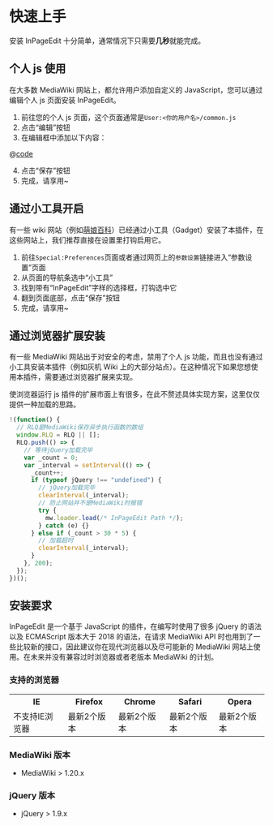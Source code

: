 # 快速上手

安装 InPageEdit 十分简单，通常情况下只需要**几秒**就能完成。

## 个人 js 使用

在大多数 MediaWiki 网站上，都允许用户添加自定义的 JavaScript，您可以通过编辑个人 js 页面安装 InPageEdit。

1. 前往您的个人 js 页面，这个页面通常是`User:<你的用户名>/common.js`
2. 点击“编辑”按钮
3. 在编辑框中添加以下内容：

@[code](@src/.vuepress/components/install.js)

4. 点击“保存”按钮
5. 完成，请享用~

## 通过小工具开启

有一些 wiki 网站（例如[萌娘百科](https://zh.moegirl.org.cn/Special:%E5%8F%82%E6%95%B0%E8%AE%BE%E7%BD%AE#mw-prefsection-gadgets)）已经通过小工具（Gadget）安装了本插件，在这些网站上，我们推荐直接在设置里打钩启用它。

1. 前往`Special:Preferences`页面或者通过网页上的`参数设置`链接进入“参数设置”页面
2. 从页面的导航条选中“小工具”
3. 找到带有“InPageEdit”字样的选择框，打钩选中它
4. 翻到页面底部，点击“保存”按钮
5. 完成，请享用~

## 通过浏览器扩展安装

有一些 MediaWiki 网站出于对安全的考虑，禁用了个人 js 功能，而且也没有通过小工具安装本插件（例如灰机 Wiki 上的大部分站点）。在这种情况下如果您想使用本插件，需要通过浏览器扩展来实现。

使浏览器运行 js 插件的扩展市面上有很多，在此不赘述具体实现方案，这里仅仅提供一种加载的思路。

```js
!(function() {
  // RLQ是MediaWiki保存异步执行函数的数组
  window.RLQ = RLQ || [];
  RLQ.push(() => {
    // 等待jQuery加载完毕
    var _count = 0;
    var _interval = setInterval(() => {
      _count++;
      if (typeof jQuery !== "undefined") {
        // jQuery加载完毕
        clearInterval(_interval);
        // 防止网站并不是MediaWiki时报错
        try {
          mw.loader.load(/* InPageEdit Path */);
        } catch (e) {}
      } else if (_count > 30 * 5) {
        // 加载超时
        clearInterval(_interval);
      }
    }, 200);
  });
})();
```

## 安装要求

InPageEdit 是一个基于 JavaScript 的插件，在编写时使用了很多 jQuery 的语法以及 ECMAScript 版本大于 2018 的语法，在请求 MediaWiki API 时也用到了一些比较新的接口，因此建议你在现代浏览器以及尽可能新的 MediaWiki 网站上使用。在未来并没有兼容过时浏览器或者老版本 MediaWiki 的计划。

### 支持的浏览器

<table class="browsersupport"><tbody>
  <tr>
    <th>IE</th>
    <th>Firefox</th>
    <th>Chrome</th>
    <th>Safari</th>
    <th>Opera</th>
  </tr>
  <tr class="browsericons">
    <td class="bsNoIE">不支持IE浏览器</td>						
    <td class="bsFirefox">最新2个版本</td>
    <td class="bsChrome">最新2个版本</td>
    <td class="bsSafari">最新2个版本</td>				
    <td class="bsOpera">最新2个版本</td>				
  </tr>
</tbody></table>

### MediaWiki 版本

- MediaWiki > 1.20.x

### jQuery 版本

- jQuery > 1.9.x
